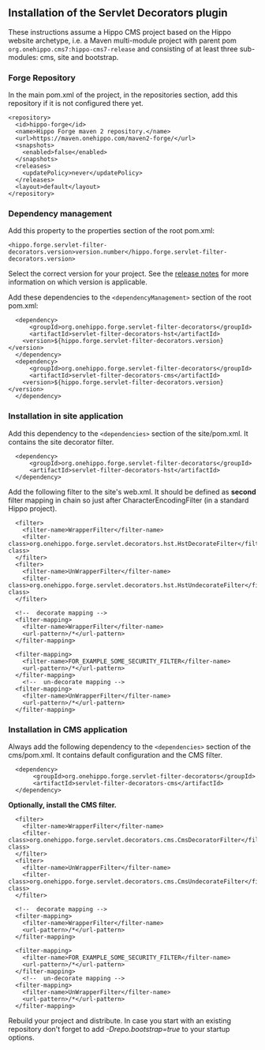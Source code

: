<!--
  Copyright 2018 Hippo B.V. (http://www.onehippo.com)

  Licensed under the Apache License, Version 2.0 (the "License");
  you may not use this file except in compliance with the License.
  You may obtain a copy of the License at

   http://www.apache.org/licenses/LICENSE-2.0

  Unless required by applicable law or agreed to in writing, software
  distributed under the License is distributed on an "AS IS" BASIS,
  WITHOUT WARRANTIES OR CONDITIONS OF ANY KIND, either express or implied.
  See the License for the specific language governing permissions and
  limitations under the License.
  -->
## Installation of the Servlet Decorators  plugin

These instructions assume a Hippo CMS project based on the Hippo website archetype, i.e. a Maven multi-module project 
with parent pom `org.onehippo.cms7:hippo-cms7-release` and consisting of at least three sub-modules: cms, site and bootstrap.

### Forge Repository
In the main pom.xml of the project, in the repositories section, add this repository if it is not configured there yet. 

```
<repository>
  <id>hippo-forge</id>
  <name>Hippo Forge maven 2 repository.</name>
  <url>https://maven.onehippo.com/maven2-forge/</url>
  <snapshots>
    <enabled>false</enabled>
  </snapshots>
  <releases>
    <updatePolicy>never</updatePolicy>
  </releases>
  <layout>default</layout>
</repository>
```

### Dependency management 
Add this property to the properties section of the root pom.xml:

    <hippo.forge.servlet-filter-decorators.version>version.number</hippo.forge.servlet-filter-decorators.version>

Select the correct version for your project. See the [release notes](release-notes.html) for more information on which 
version is applicable.

Add these dependencies to the `<dependencyManagement>` section of the root pom.xml:

```
  <dependency>
      <groupId>org.onehippo.forge.servlet-filter-decorators</groupId>
      <artifactId>servlet-filter-decorators-hst</artifactId>
    <version>${hippo.forge.servlet-filter-decorators.version}</version>
  </dependency>
  <dependency>
      <groupId>org.onehippo.forge.servlet-filter-decorators</groupId>
      <artifactId>servlet-filter-decorators-cms</artifactId>
    <version>${hippo.forge.servlet-filter-decorators.version}</version>
  </dependency>
```

### Installation in site application

Add this dependency to the `<dependencies>` section of the site/pom.xml. It contains the site decorator filter.

```
  <dependency>
      <groupId>org.onehippo.forge.servlet-filter-decorators</groupId>
      <artifactId>servlet-filter-decorators-hst</artifactId>
  </dependency>
```

Add the following filter to the site's web.xml. It should be defined as **second** filter mapping in chain so just after 
CharacterEncodingFilter (in a standard Hippo project).

```  
  <filter>
    <filter-name>WrapperFilter</filter-name>
    <filter-class>org.onehippo.forge.servlet.decorators.hst.HstDecorateFilter</filter-class>
  </filter>
  <filter>
    <filter-name>UnWrapperFilter</filter-name>
    <filter-class>org.onehippo.forge.servlet.decorators.hst.HstUndecorateFilter</filter-class>
  </filter>

  <!--  decorate mapping -->
  <filter-mapping>
    <filter-name>WrapperFilter</filter-name>
    <url-pattern>/*</url-pattern>
  </filter-mapping>

  <filter-mapping>
    <filter-name>FOR_EXAMPLE_SOME_SECURITY_FILTER</filter-name>
    <url-pattern>/*</url-pattern>
  </filter-mapping>
    <!--  un-decorate mapping -->
  <filter-mapping>
    <filter-name>UnWrapperFilter</filter-name>
    <url-pattern>/*</url-pattern>
  </filter-mapping>
```

### Installation in CMS application

Always add the following dependency to the `<dependencies>` section of the cms/pom.xml. It contains default 
configuration and the CMS filter.

```
  <dependency>
       <groupId>org.onehippo.forge.servlet-filter-decorators</groupId>
       <artifactId>servlet-filter-decorators-cms</artifactId>
  </dependency>
```

**Optionally, install the CMS filter.**


```  
  <filter>
    <filter-name>WrapperFilter</filter-name>
    <filter-class>org.onehippo.forge.servlet.decorators.cms.CmsDecoratorFilter</filter-class>
  </filter>
  <filter>
    <filter-name>UnWrapperFilter</filter-name>
    <filter-class>org.onehippo.forge.servlet.decorators.cms.CmsUndecorateFilter</filter-class>
  </filter>

  <!--  decorate mapping -->
  <filter-mapping>
    <filter-name>WrapperFilter</filter-name>
    <url-pattern>/*</url-pattern>
  </filter-mapping>

  <filter-mapping>
    <filter-name>FOR_EXAMPLE_SOME_SECURITY_FILTER</filter-name>
    <url-pattern>/*</url-pattern>
  </filter-mapping>
    <!--  un-decorate mapping -->
  <filter-mapping>
    <filter-name>UnWrapperFilter</filter-name>
    <url-pattern>/*</url-pattern>
  </filter-mapping>
```

Rebuild your project and distribute. In case you start with an existing repository don't forget to add *-Drepo.bootstrap=true*
to your startup options.

